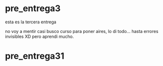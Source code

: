 # pre_entrega3
esta es la tercera entrega

no voy a mentir casi busco curso para poner aires, lo di todo... hasta errores invisibles XD pero aprendi mucho.
# pre_entrega31
